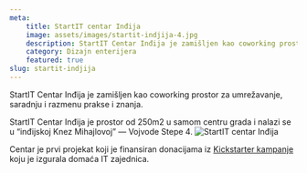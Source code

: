 ```yaml
---
meta:
    title: StartIT centar Inđija
    image: assets/images/startit-indjija-4.jpg
    description: StartIT Centar Inđija je zamišljen kao coworking prostor za umrežavanje, saradnju i razmenu prakse i znanja. Startit Centar Inđija je prostor od 250m2 u samom centru grada i nalazi se u “inđijskoj Knez Mihajlovoj” — Vojvode Stepe 4. Centar je prvi projekat koji je finansiran donacijama iz Kickstarter kampanje koju je izgurala domaća IT zajednica.
    category: Dizajn enterijera
    featured: true
slug: startit-indjija
---
```

StartIT Centar Inđija je zamišljen kao coworking prostor za umrežavanje, saradnju i razmenu prakse i znanja. 

StartIT Centar Inđija je prostor od 250m2 u samom centru grada i nalazi se u “inđijskoj Knez Mihajlovoj” — Vojvode Stepe 4. 
![StartIT centar Inđija](../assets/images/startit-indjija-4.jpg)

Centar je prvi projekat koji je finansiran donacijama iz [Kickstarter kampanje](https://startit.rs/srbija-crowdfunding-kickstarter-vodic/) koju je izgurala domaća IT zajednica.
